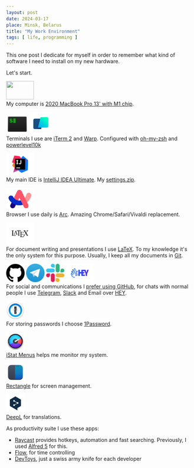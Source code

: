 ```yaml
---
layout: post
date: 2024-03-17
place: Minsk, Belarus
title: "My Work Environment"
tags: [ life, programming ]
---
```


This one post I dedicate for myself in order to remember what kind of software I need to install
on my new hardware.

<!--more-->

Let's start.

[<img style="width:75px;height:50px;" src="https://external-content.duckduckgo.com/iu/?u=https%3A%2F%2Ffreepngimg.com%2Fdownload%2Fapple%2F58687-logo-computer-apple-icons-free-hd-image.png&f=1&nofb=1&ipt=6b67f1d4e3a1dd672bb36a6d0c6dfbcba5cf3bffb681e8823bfb4c5612f25d31&ipo=images"/>](https://www.apple.com) <br/>
My computer is [2020 MacBook Pro 13' with M1 chip](https://support.apple.com/en-us/111893).

[<img style="width:60px;height:55px;" src="/assets/images/2024/03/iterm.png"/>](https://iterm2.com)
[<img style="width:60px;height:60px;" src="/assets/images/2024/03/warp.jpeg"/>](https://www.warp.dev) <br/>
Terminals I use are [iTerm 2](https://iterm2.com) and [Warp](https://www.warp.dev). Configured with [oh-my-zsh](https://ohmyz.sh) and [powerlevel10k](https://github.com/romkatv/powerlevel10k)

[<img style="width:75px;height:60px;" src="/assets/images/2024/03/idea.webp"/>](https://www.jetbrains.com/idea) <br/>
My main IDE is [IntelliJ IDEA Ultimate](https://www.jetbrains.com/idea/buy/?section=personal&billing=yearly).
My [settings.zip](/assets/settings.zip).


[<img style="width:75px;height:60px;" src="/assets/images/2024/03/arc.png"/>](https://arc.net) <br/>
Browser I use daily is [Arc](https://arc.net). Amazing Chrome/Safari/Vivaldi replacement.

[<img style="width:75px;height:60px;" src="/assets/images/2024/03/latex.webp"/>](https://tug.org/mactex) <br/>
For document writing and presentations I use [LaTeX](https://tug.org/mactex).
To my knowledge it's the only system for this purpose.
Usually, I keep all my documents in [Git](https://git-scm.com).

[<img style="width:50px;height:50px;" src="/assets/images/2024/03/gh.png"/>](https://github.com)
[<img style="width:50px;height:50px;" src="/assets/images/2024/03/tg.webp"/>](https://telegram.org)
[<img style="width:50px;height:50px;" src="/assets/images/2024/03/slack.png"/>](https://slack.com)
[<img style="width:75px;height:50px;" src="/assets/images/2024/03/hey.png"/>](https://www.hey.com) <br/>
For social and communications I [prefer using GitHub](/2023/10/22/project-as-a-code.html), for chats with normal people I use [Telegram](https://telegram.org), [Slack](https://slack.com) and Email over [HEY](https://www.hey.com).

[<img style="width:50px;height:50px;" src="/assets/images/2024/03/1password.png"/>](https://1password.com) <br/>
For storing passwords I choose [1Password](https://1password.com).

[<img style="width:50px;height:50px;" src="/assets/images/2024/03/istat-menus.png"/>](https://bjango.com/mac/istatmenus) <br/>
[iStat Menus](https://apps.apple.com/in/app/istat-menus/id1319778037) helps me monitor my system.

[<img style="width:50px;height:50px;" src="/assets/images/2024/03/rectangle.png"/>](https://rectangleapp.com) <br/>
[Rectangle](https://rectangleapp.com) for screen management.

[<img style="width:50px;height:50px;" src="/assets/images/2024/03/deepl.png"/>](https://www.deepl.com/translator) <br/>
[DeepL](https://www.deepl.com/translator) for translations.

As productivity suite I use these apps:
* [Raycast](https://www.raycast.com) provides hotkeys, automation and fast searching. Previously, I used [Alfred 5](https://www.alfredapp.com) for this.
* [Flow](https://apps.apple.com/us/app/flow-focus-pomodoro-timer/id1423210932), for time controlling
* [DevToys](https://github.com/DevToys-app/DevToys), just a swiss army knife for each developer
